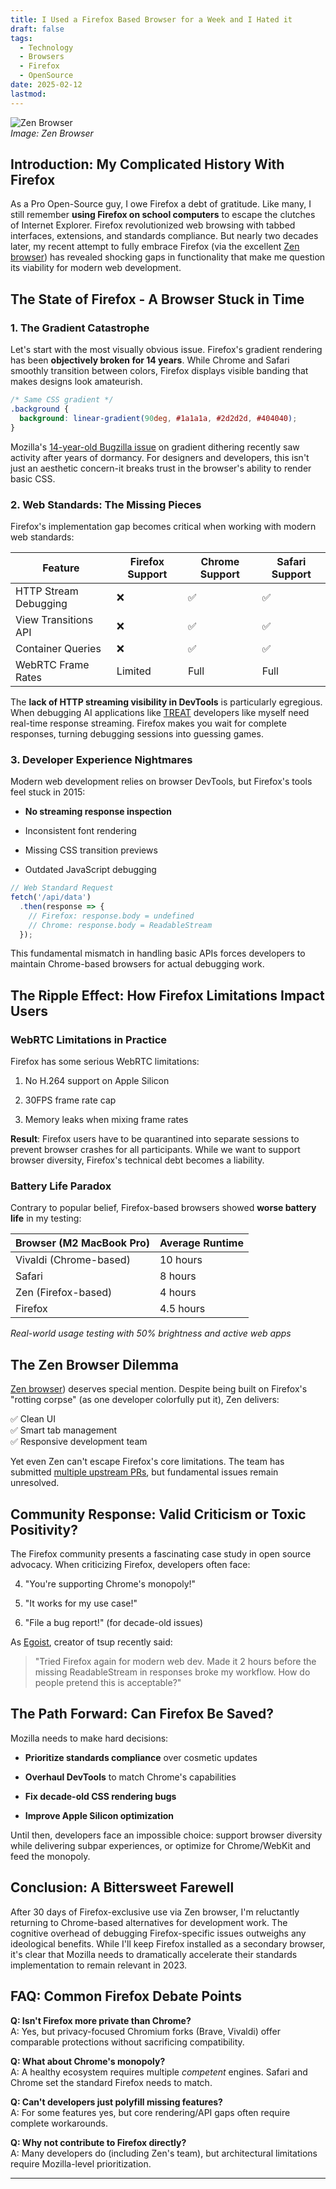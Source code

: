 ```yaml
---
title: I Used a Firefox Based Browser for a Week and I Hated it
draft: false
tags:
  - Technology
  - Browsers
  - Firefox
  - OpenSource
date: 2025-02-12
lastmod:
---
```

![Zen Browser](https://preview.redd.it/the-zen-browser-v0-pgq9ym4d3ptd1.png?width=1351&format=png&auto=webp&s=388984eb960fe33d2b3980ec119fa09a1b47450a)  
*Image: Zen Browser*

## Introduction: My Complicated History With Firefox

As a Pro Open-Source guy, I owe Firefox a debt of gratitude. Like many, I still remember **using Firefox on school computers** to escape the clutches of Internet Explorer. Firefox revolutionized web browsing with tabbed interfaces, extensions, and standards compliance. But nearly two decades later, my recent attempt to fully embrace Firefox (via the excellent [Zen browser](https://zen-browser.app/)) has revealed shocking gaps in functionality that make me question its viability for modern web development.

## The State of Firefox - A Browser Stuck in Time

### 1. The Gradient Catastrophe
Let's start with the most visually obvious issue. Firefox's gradient rendering has been **objectively broken for 14 years**. While Chrome and Safari smoothly transition between colors, Firefox displays visible banding that makes designs look amateurish.

```css
/* Same CSS gradient */
.background {
  background: linear-gradient(90deg, #1a1a1a, #2d2d2d, #404040);
}
```

Mozilla's [14-year-old Bugzilla issue](https://bugzilla.mozilla.org/show_bug.cgi?id=1294623) on gradient dithering recently saw activity after years of dormancy. For designers and developers, this isn't just an aesthetic concern-it breaks trust in the browser's ability to render basic CSS.

### 2. Web Standards: The Missing Pieces

Firefox's implementation gap becomes critical when working with modern web standards:

|Feature|Firefox Support|Chrome Support|Safari Support|
|---|---|---|---|
|HTTP Stream Debugging|❌|✅|✅|
|View Transitions API|❌|✅|✅|
|Container Queries|❌|✅|✅|
|WebRTC Frame Rates|Limited|Full|Full|

The **lack of HTTP streaming visibility in DevTools** is particularly egregious. When debugging AI applications like [TREAT](https://www.trytreat.tech/) developers like myself need real-time response streaming. Firefox makes you wait for complete responses, turning debugging sessions into guessing games.

### 3. Developer Experience Nightmares

Modern web development relies on browser DevTools, but Firefox's tools feel stuck in 2015:

- **No streaming response inspection**
    
- Inconsistent font rendering
    
- Missing CSS transition previews
    
- Outdated JavaScript debugging
    


```javascript
// Web Standard Request
fetch('/api/data')
  .then(response => {
    // Firefox: response.body = undefined
    // Chrome: response.body = ReadableStream
  });
```


This fundamental mismatch in handling basic APIs forces developers to maintain Chrome-based browsers for actual debugging work.

## The Ripple Effect: How Firefox Limitations Impact Users

### WebRTC Limitations in Practice

Firefox has some serious WebRTC limitations:

1. No H.264 support on Apple Silicon
    
2. 30FPS frame rate cap
    
3. Memory leaks when mixing frame rates
    

**Result**: Firefox users have to be quarantined into separate sessions to prevent browser crashes for all participants. While we want to support browser diversity, Firefox's technical debt becomes a liability.

### Battery Life Paradox

Contrary to popular belief, Firefox-based browsers showed **worse battery life** in my testing:

|Browser (M2 MacBook Pro)|Average Runtime|
|---|---|
|Vivaldi (Chrome-based)|10 hours|
|Safari|8 hours|
|Zen (Firefox-based)|4 hours|
|Firefox|4.5 hours|

_Real-world usage testing with 50% brightness and active web apps_

## The Zen Browser Dilemma

[Zen browser](https://zen-browser.app/)) deserves special mention. Despite being built on Firefox's "rotting corpse" (as one developer colorfully put it), Zen delivers:

✅ Clean UI  
✅ Smart tab management  
✅ Responsive development team

Yet even Zen can't escape Firefox's core limitations. The team has submitted [multiple upstream PRs](https://github.com/zen-browser/), but fundamental issues remain unresolved.

## Community Response: Valid Criticism or Toxic Positivity?

The Firefox community presents a fascinating case study in open source advocacy. When criticizing Firefox, developers often face:

4. "You're supporting Chrome's monopoly!"
    
5. "It works for my use case!"
    
6. "File a bug report!" (for decade-old issues)
    

As [Egoist](https://github.com/egoist), creator of tsup recently said:

> "Tried Firefox again for modern web dev. Made it 2 hours before the missing ReadableStream in responses broke my workflow. How do people pretend this is acceptable?"

## The Path Forward: Can Firefox Be Saved?

Mozilla needs to make hard decisions:

-  **Prioritize standards compliance** over cosmetic updates
    
-  **Overhaul DevTools** to match Chrome's capabilities
    
-  **Fix decade-old CSS rendering bugs**
    
-   **Improve Apple Silicon optimization**
    

Until then, developers face an impossible choice: support browser diversity while delivering subpar experiences, or optimize for Chrome/WebKit and feed the monopoly.

## Conclusion: A Bittersweet Farewell

After 30 days of Firefox-exclusive use via Zen browser, I'm reluctantly returning to Chrome-based alternatives for development work. The cognitive overhead of debugging Firefox-specific issues outweighs any ideological benefits. While I'll keep Firefox installed as a secondary browser, it's clear that Mozilla needs to dramatically accelerate their standards implementation to remain relevant in 2023.
## FAQ: Common Firefox Debate Points

**Q: Isn't Firefox more private than Chrome?**  
A: Yes, but privacy-focused Chromium forks (Brave, Vivaldi) offer comparable protections without sacrificing compatibility.

**Q: What about Chrome's monopoly?**  
A: A healthy ecosystem requires multiple _competent_ engines. Safari and Chrome set the standard Firefox needs to match.

**Q: Can't developers just polyfill missing features?**  
A: For some features yes, but core rendering/API gaps often require complete workarounds.

**Q: Why not contribute to Firefox directly?**  
A: Many developers do (including Zen's team), but architectural limitations require Mozilla-level prioritization.

---